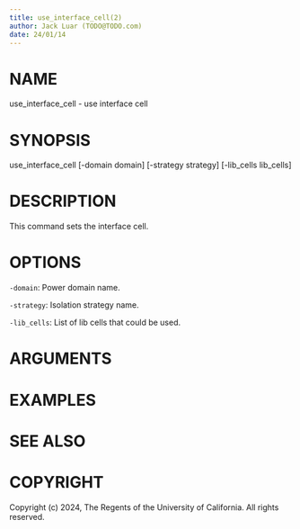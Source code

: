 ```yaml
---
title: use_interface_cell(2)
author: Jack Luar (TODO@TODO.com)
date: 24/01/14
---
```


# NAME

use_interface_cell - use interface cell

# SYNOPSIS

use_interface_cell
    [-domain domain]
    [-strategy strategy]
    [-lib_cells lib_cells]


# DESCRIPTION

This command sets the interface cell.

# OPTIONS

`-domain`:  Power domain name.

`-strategy`:  Isolation strategy name.

`-lib_cells`:  List of lib cells that could be used.

# ARGUMENTS

# EXAMPLES

# SEE ALSO

# COPYRIGHT

Copyright (c) 2024, The Regents of the University of California. All rights reserved.
